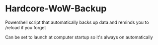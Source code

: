 # Hardcore-WoW-Backup
Powershell script that automatically backs up data and reminds you to /reload if you forget

Can be set to launch at computer startup so it's always on automatically

